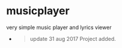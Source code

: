 # musicplayer
very simple music player and lyrics viewer

- > update 31 aug 2017
    Project added.

